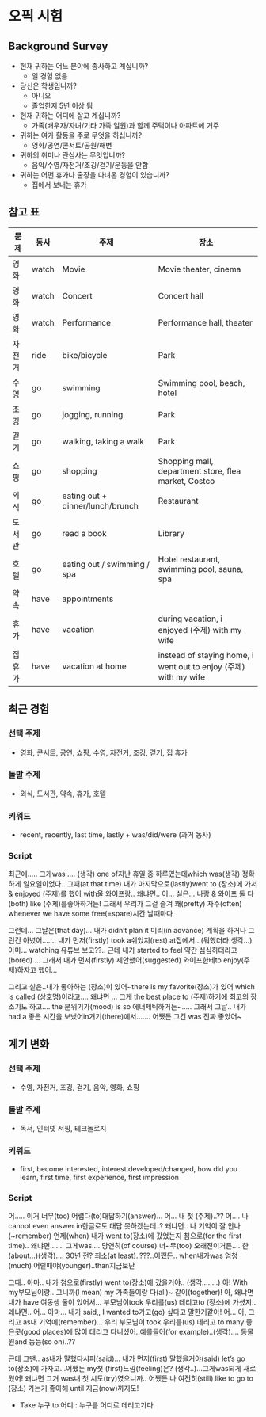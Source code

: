 # 오픽 시험

## Background Survey
- 현재 귀하는 어느 분야에 종사하고 계십니까?
  - 일 경험 없음
- 당신은 학생입니까?
  - 아니오
  - 졸업한지 5년 이상 됨
- 현재 귀하는 어디에 살고 계십니까?
  - 가족(배우자/자녀/기타 가족 일원)과 함께 주택이나 아파트에 거주
- 귀하는 여가 활동을 주로 무엇을 하십니까?
  - 영화/공연/콘서트/공원/해변
- 귀하의 취미나 관심사는 무엇입니까?
  - 음악/수영/자전거/조깅/걷기/운동을 안함
- 귀하는 어떤 휴가나 출장을 다녀온 경험이 있습니까?
  - 집에서 보내는 휴가

## 참고 표
| 문제         | 동사   | 주제                     | 장소                                    |
|--------------|--------|--------------------------|----------------------------------------|
| 영화         | watch  | Movie                    | Movie theater, cinema                  |
| 영화         | watch  | Concert                  | Concert hall                           |
| 영화         | watch  | Performance              | Performance hall, theater              |
| 자전거       | ride   | bike/bicycle             | Park                                   |
| 수영         | go     | swimming                 | Swimming pool, beach, hotel            |
| 조깅         | go     | jogging, running         | Park                                   |
| 걷기         | go     | walking, taking a walk   | Park                                   |
| 쇼핑         | go     | shopping                 | Shopping mall, department store, flea market, Costco |
| 외식         | go     | eating out + dinner/lunch/brunch | Restaurant                     |
| 도서관       | go     | read a book              | Library                                |
| 호텔         | go     | eating out / swimming / spa | Hotel restaurant, swimming pool, sauna, spa |
| 약속         | have   | appointments             |                                        |
| 휴가         | have   | vacation                 | during vacation, i enjoyed (주제) with my wife |
| 집 휴가      | have   | vacation at home         | instead of staying home, i went out to enjoy (주제) with my wife |

## 최근 경험

### 선택 주제
- 영화, 콘서트, 공연, 쇼핑, 수영, 자전거, 조깅, 걷기, 집 휴가

### 돌발 주제
- 외식, 도서관, 약속, 휴가, 호텔

### 키워드
- recent, recently, last time, lastly + was/did/were (과거 동사)

### Script
최근에..… 그게was …. (생각) one of지난 휴일 중 하루였는데which was(생각) 정확하게 일요일이었다.. 그때(at that time) 내가 마지막으로(lastly)went to (장소)에 가서& enjoyed (주제)를 했어 with울 와이프랑.. 왜냐면.. 어… 실은… 나랑 & 와이프 둘 다(both) like (주제)를좋아하거든! 그래서 우리가 그걸 즐겨 꽤(pretty) 자주(often) whenever we have some free(=spare)시간 날때마다

그런데… 그날은(that day)… 내가 didn’t plan it 미리(in advance) 계획을 하거나 그런건 아녔어….... 내가 먼저(firstly) took a쉬었지(rest) at집에서…(뭐했더라 생각…) 아마… watching 유튜브 보고??.. 근데 내가 started to feel 약간 심심하더라고(bored) … 그래서  내가 먼저(firstly) 제안했어(suggested) 와이프한테to enjoy(주제)하자고 했어...

그리고 실은..내가 좋아하는 (장소)이 있어~there is my favorite(장소)가 있어 which is called (상호명)이라고.... 왜냐면 … 그게 the best place to (주제)하기에 최고의 장소기도 하고…. the 분위기가(mood) is so 에너제틱하거든~….. 그래서 그날.. 내가 had a 좋은 시간을 보냈어in거기(there)에서……. 어쨌든 그건 was 진짜 좋았어~



## 계기 변화

### 선택 주제
- 수영, 자전거, 조깅, 걷기, 음악, 영화, 쇼핑

### 돌발 주제
- 독서, 인터넷 서핑, 테크놀로지

### 키워드
- first, become interested, interest developed/changed, how did you learn, first time, first experience, first impression

### Script
어….. 이거 너무(too) 어렵다(to)대답하기(answer)… 어… 내 첫 (주제)..?? 어…. 나 cannot even answer in한글로도 대답 못하겠는데..? 왜냐면.. 나 기억이 잘 안나(~remember) 언제(when) 내가 went to(장소)에 갔었는지 첨으로(for the first time).. 왜냐면..….. 그게was…. 당연히(of course) 너~무(too) 오래전이거든…. 한(about…)(생각)…. 30년 전? 최소(at least)..???..어쨌든.. when내가was 엄청(much) 어릴때야(younger)..than지금보단 

그때.. 아마.. 내가 첨으로(firstly) went to(장소)에 갔을거야.. (생각……..) 아! With my부모님이랑.. 그니까(I mean) my 가족들이랑 다(all)~ 같이(together)! 아, 왜냐면 내가 have 여동생 둘이 있어서… 부모님이took 우리를(us) 데리고to (장소)에 가셨지.. 왜냐면.. 어… 아마… 내가 said,, I wanted to가고(go) 싶다고 말한거같아! 어… 아, 그리고 as내 기억에(remember)… 우리 부모님이 took 우리를(us) 데리고 to many 좋은곳(good places)에 많이 데리고 다니셨어..예를들어(for example)..(생각)…. 동물원and 등등(so on)..??

근데 그땐.. as내가 말했다시피(said)... 내가 먼저(first) 말했을거야(said) let’s go to(장소)에 가자고...어쨌든 my첫 (first)느낌(feeling)은? (생각..)…그게was되게 새로웠어! 왜냐면 그거 was내 첫 시도(try)였으니까.. 어쨌든 나 여전히(still) like to go to (장소) 가는거 좋아해 until 지금(now)까지도!

- Take 누구 to 어디 : 누구를 어디로 데리고가다